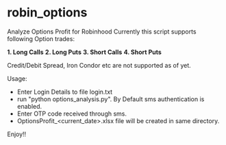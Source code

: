 # robin_options
Analyze Options Profit for Robinhood
Currently this script supports following Option trades:

**1. Long Calls**
**2. Long Puts**
**3. Short Calls**
**4. Short Puts**

Credit/Debit Spread, Iron Condor etc are not supported as of yet.

Usage:
- Enter Login Details to file login.txt
- run "python options_analysis.py". By Default sms authentication is enabled. 
- Enter OTP code received through sms.
- OptionsProfit_<current_date>.xlsx file will be created in same directory. 

Enjoy!!
